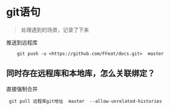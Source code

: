 # git语句

> 处理遇到的场景，记录了下来

推送到远程库

```git
    git push -u <https://github.com/FFeat/docs.git>  master
```

## 同时存在远程库和本地库，怎么关联绑定？

直接强制合并

``` git
 git pull 远程库git地址  master  --allow-unrelated-histories
```

